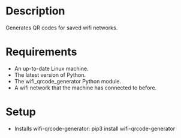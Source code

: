# Description
Generates QR codes for saved wifi networks.

# Requirements
- An up-to-date Linux machine.
- The latest version of Python.
- The wifi_qrcode_generator Python module.
- A wifi network that the machine has connected to before.

# Setup
- Installs wifi-qrcode-generator: pip3 install wifi-qrcode-generator
